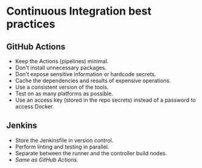 # Continuous Integration best practices

## GitHub Actions

- Keep the Actions (pipelines) minimal.
- Don't install unnecessary packages.
- Don't expose sensitive information or hardcode secrets.
- Cache the dependencies and results of expensive operations.
- Use a consistent version of the tools.
- Test on as many platforms as possible.
- Use an access key (stored in the repo secrets) instead of a password to access Docker.

## Jenkins

- Store the Jenkinsfile in version control.
- Perform linting and testing in parallel.
- Separate between the runner and the controller build nodes.
- _Same as GitHub Actions._
